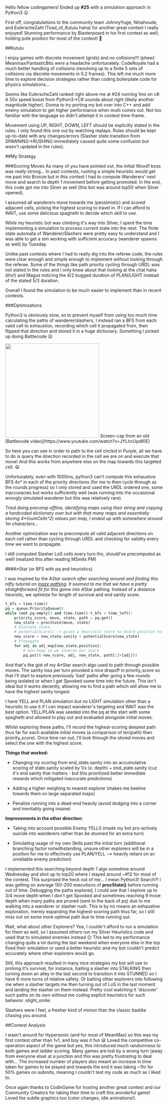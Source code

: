 Hello fellow codingamers! Ended up **#25** with a simulation approach in Python3 :stuck_out_tongue:

First off, congratulations to the community team JohnnyYuge, Nmahoude, and EulerscheZahl (Toad_of_Kutulu haha) for another great contest I really enjoyed! Stunning performance by Blasterpoard in his first contest as well, holding pole position for most of the contest! :clap: 

##Kutulu

I enjoy games with discrete movement (grids) and no collisions!!! (phew) Meanmax/FantasticBits were a headache unfortunately. CodeRoyale had a much better handling of collisions (resolving up to a finite 5 sets of collisions via discrete movements in 0.2 frames). This left me much more time to explore decision strategies rather than coding boilerplate code for physics simulations...

Seems like EulerscheZahl ranked right above me at #24 running 1ms on c#. A 50x speed boost from Python3->C# sounds about right (likely another magnitude higher). Gonna to try porting my bot over into C++ and add enemy simulation to get higher performance when multi comes out. Not too familiar with the language so didn't attempt it in contest time-frame.

Movement using UP, RIGHT, DOWN, LEFT should be explicitly stated in the rules. I only found this one out by watching replays. Rules should be kept up-to-date with any changes/errors (Slasher state transition from SPAWNING->RUSHING immediately caused quite some confusion but wasn't updated in the rules).

##My Strategy

###Scoring Moves
As many of you have pointed out, the initial Wood1 boss was *really* strong... In past contests, rushing a simple heuristic would get me past into Bronze but in this contest I had to compute Wanderers' next move and search to depth 1 movement before getting promoted. In the end, this code got me into Silver as well (this bot was around top50 when Silver opened).

I assumed all wanderers move towards me (pessimistic) and scored adjacent cells, picking the highest scoring to travel in. If I can afford to WAIT, use some delicious spaghetti to decide which skill to use.

While my heuristic bot was climbing it's way into Silver, I spent the time implementing a simulation to process current state into the next. The finite state automata of Wanderer/Slashers were pretty easy to understand and I was able to get a sim working with sufficient accuracy (wanderer spawns as well) by Tuesday.

Unlike past contests where I had to really dig into the referee code, the rules were clear enough and simple enough to implement without looking through the referee. Some of the things like path priority cycling through URDL was not stated in the rules and I only knew about that looking at the chat haha (thx!) and Magus noticing the 4/2 bugged duration of PLAN/LIGHT instead of the stated 5/3 duration.

Overall I found the simulation to be much easier to implement than in recent contests.

###Optimizations

Python3 is obviously slow, so to prevent myself from using too much time calculating the paths of wanderer/slashers, I instead ran a BFS from each valid cell to exhaustion, recording which cell it propagated from, then flipped that direction and stored it in a huge dictionary. Something I picked up doing Battlecode :stuck_out_tongue: 

<img src="https://forum.codingame.com/uploads/default/original/3X/c/3/c373c0562e173190bd8225bd979e92e0a43a6d83.png" width="300" height="300">
Screen-cap from an old [Battlecode video](https://www.youtube.com/watch?v=JYLhcUpdKIE)

So here you can see in order to path to the cell circled in Purple, all we have to do is query the direction recorded in the cell we are on and execute that move! And this works from anywhere else on the map towards this targeted cell. :smiley: 

Unfortunately, even with 1000ms, python3 can't compute this exhaustive BFS 4x* in each of the priority directions (for me to then cycle through as the rounds progress) so I only stored and used the URDL ordered one, some inaccuracies but works sufficiently well (was running into the occasional wrongly simulated wanderer but this was relatively rare).

*Tried doing precomp offline, identifying maps using their string and copying a hardcoded dictionary over but with that many maps and essentially storing 4\*(numCells^2) values per map, I ended up with somewhere around 1m characters...*

Another  optimization was to precompute all valid adjacent directions on each cell rather than cycling through URDL and checking for validity every time we want to propagate.

I still computed Slasher LoS cells every turn tho, should've precomputed as well! (realized this after reading MSmits PM)

###A*Star (or BFS with pq and heuristics)

I was inspired by the A*Star search after searching around and finding this nifty tutorial on [maze pathing](http://bryukh.com/labyrinth-algorithms/). It seemed to me that we have a pretty straightforward fit for this game into A*Star pathing. Instead of a distance heuristic, we optimize for length of survival and end sanity score.

```python
t_bfs = time.time()
pq = queue.PriorityQueue()
while (not pq.empty() and time.time()-t_bfs < time_left):
    priority_score, move, state, path = pq.get()
    new_state = procState(move, state)
    # Evaluate state
    # potentialScore() -> gives a heuristic score to board position to tie-break sanity
    new_score = new_state.sanity + potentialScore(new_state)
    # Propagate
    for adj in adj_map[new_state.position]:
        # min-heap so we inverse our score
        pq.put((-new_score, adj, new_state, path[:]+[adj]))
```
And that's the gist of my A*Star search algo used to path through possible moves. The sanity loss per turn provided a nice dropoff in priority_score so that I'll start to explore previously 'bad' paths after going a few rounds being isolated or when I get Spooked some time into the future. This isn't ideal but it works decently, allowing me to find a path which will allow me to have the highest sanity longest.

I have YELL and PLAN simulation but no LIGHT simulation other than a heuristic to use it if I can impact wanderer's targeting and WAIT was the best option. YELL/PLAN was seeded into the pq at the start with some spaghetti and allowed to play out and evaluated alongside initial moves.

Whilst exploring these paths, I'll record the highest-scoring deepest path thus far for each available initial moves (a comparison of len(path) then priority_score). Once time ran out, I'll look through the stored moves and select the one with the highest score.

**Things that worked:**

- Changing my scoring from end_state.sanity into an accumulative scoring of state.sanity scaled by 1/x (x: depth) + end_state.sanity (cuz it's end sanity that matters - but this prioritized better immediate rewards which mitigated inaccurate predictions)

- Adding a higher weighing to nearest explorer (makes me beeline towards them on large separated maps)

- Penalize running into a dead-end heavily (avoid dodging into a corner and inevitably going insane)

**Improvements in the other direction:**

- Taking into account possible Enemy YELLS (made my bot pro-actively suicide into wanderers rather than be stunned for an extra turn)

- Simulating usage of my own Skills past the initial turn (additional branching factor notwithstanding, unsure other explorers will be in a position for me to effectively use PLAN/YELL --> heavily reliant on an unreliable enemy prediction)

I implemented this searching beyond depth 1 algo sometime around Wednesday and shot up to top20 where I stayed around ~#12 for most of the contest. This surprised the heck out of me... I mean Python3! Search?! I was getting on average 150-200 executions of **procState()** before running out of time. Debugging the paths explored, I could see that I explore up to 3/4 move depth when I don't get Spooked and sometimes reaching 9 move depth when many paths are pruned (sent to the back of pq) due to me walking into a wanderer or slasher rush. This is by no means an exhaustive exploration, merely expanding the highest-scoring path thus far, so I still miss out on some more optimal path due to time running out.

Wait, what about other Explorers? Yea, I couldn't afford to run a simulation for them as well, so I assumed others run my Silver Heuristics code and used that to simulated enemies instead :confused: This led to my performance changing quite a lot during the last weekend when everyone else in the top fixed their simulation or used a better heuristic and my bot couldn't predict accurately where other explorers would go.

Still, this approach resulted in many nice strategies my bot will use to prolong it's survival, for instance, baiting a slasher into STALKING then turning down an alley in the last second to transition it into STUNNED so I have 6 more turns of relative safety. Or baiting other explorers into following me when a slasher targets me then turning out of LoS in the last moment and landing the slasher on them instead. Pretty cool watching it 'discover' such paths on its own without me coding explicit heuristics for such behavior :slight_smile: 

Slashers were I feel, a fresher kind of minion than the classic baddie chasing you around.

##Contest Analysis

I wasn't around for Hypersonic (and for most of MeanMax) so this was my first contest other than 1v1, and boy was it fun :smiley: Loved the competitive co-operation aspect of the game but yes, this introduced much randomness to both games and ladder scoring. Many games are lost by a wrong turn (away from everyone else) at a junction and this was pretty frustrating to deal with... The increased number of players also meant an increase in time taken for games to be played and towards the end it was taking ~1hr for 50% games on submits, meaning I couldn't test my code as much as I liked to.

Once again thanks to CodinGame for hosting another great contest and our Community Creators for taking their time to craft this wonderful game! Loved the subtle graphics too (color changes, idle animations!).